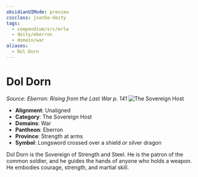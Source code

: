 ```yaml
---
obsidianUIMode: preview
cssclass: json5e-deity
tags:
  - compendium/src/erlw
  - deity/eberron
  - domain/war
aliases:
  - Dol Dorn
---
```

# Dol Dorn
*Source: Eberron: Rising from the Last War p. 141* 
![The Sovereign Host](/compendium/deities/img/the-sovereign-host.png#symbol)

- **Alignment**: Unaligned
- **Category**: The Sovereign Host
- **Domains**: War
- **Pantheon**: Eberron
- **Province**: Strength at arms
- **Symbol**: Longsword crossed over a shield _or_ silver dragon

Dol Dorn is the Sovereign of Strength and Steel. He is the patron of the common soldier, and he guides the hands of anyone who holds a weapon. He embodies courage, strength, and martial skill.